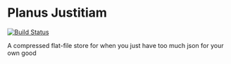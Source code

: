 # Planus Justitiam

[![Build Status](https://travis-ci.org/FloatingGhost/Planus-Justitiam.svg?branch=master)](https://travis-ci.org/FloatingGhost/Planus-Justitiam)

A compressed flat-file store for when you just have too much json for your own good
